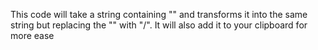 This code will take a string containing "\" and transforms it into the same string but replacing the "\" with "/".
It will also add it to your clipboard for more ease

